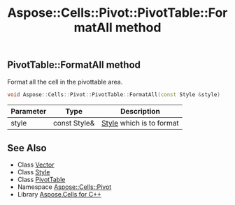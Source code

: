 ﻿---
title: Aspose::Cells::Pivot::PivotTable::FormatAll method
linktitle: FormatAll
second_title: Aspose.Cells for C++ API Reference
description: 'Aspose::Cells::Pivot::PivotTable::FormatAll method. Format all the cell in the pivottable area in C++.'
type: docs
weight: 13900
url: /cpp/aspose.cells.pivot/pivottable/formatall/
---
## PivotTable::FormatAll method


Format all the cell in the pivottable area.

```cpp
void Aspose::Cells::Pivot::PivotTable::FormatAll(const Style &style)
```


| Parameter | Type | Description |
| --- | --- | --- |
| style | const Style\& | [Style](../../../aspose.cells/style/) which is to format |

## See Also

* Class [Vector](../../../aspose.cells/vector/)
* Class [Style](../../../aspose.cells/style/)
* Class [PivotTable](../)
* Namespace [Aspose::Cells::Pivot](../../)
* Library [Aspose.Cells for C++](../../../)
